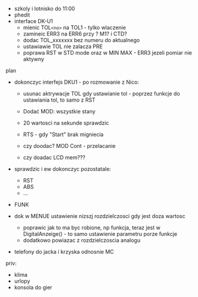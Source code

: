 - szkoly i lotnisko do 11:00
- phedit
- interface DK-U1
	- mienic TOL``<no>`` na TOL1 - tylko wlaczenie
	- zamineic ERR3 na ERR6 przy ? M1? i CTD?
	- dodac TOL_xxxxxxx bez numeru do aktualnego
	- ustawiawie TOL nie zalacza PRE
	- poprawa RST w STD mode oraz w MIN MAX - ERR3 jezeli pomiar nie aktywny

plan
- dokonczyc interfejs DKU1 - po rozmowanie z Nico:
	- usunac aktrywacje TOL gdy ustawianie tol - poprzez funkcje do ustawiania tol, to samo z RST
	- Dodać MOD: wszystkie stany
	- 20 wartosci na sekunde sprawdzic
	- RTS - gdy "Start" brak migniecia

	- czy doodac? MOD Cont - przelacanie
	- czy doadac LCD mem???
- sprawdzic i ew dokonczyc pozostatale:
	- RST
	- ABS
	- ...
- FUNK


- dok w MENUE ustawienie nizszj rozdzielczosci gdy jest doza wartosc
	- poprawic jak to ma byc robione, np funkcja, teraz jest w DigitalAnzeige() - to samo ustawienie parametru porze funkcje
	- dodatkowo powiazac z rozdzielczoscia  analogu
- telefony do jacka i krzyska odnosnie MC


priv:
- klima
- urlopy
- konsola do gier